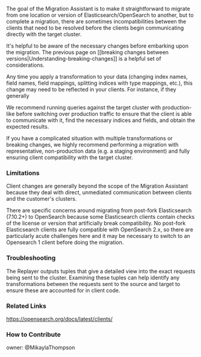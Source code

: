 
The goal of the Migration Assistant is to make it straightforward to migrate from one location or version of Elasticsearch/OpenSearch to another, but to complete a migration, there are sometimes incompatibilities between the clients that need to be resolved before the clients begin communicating directly with the target cluster.

It's helpful to be aware of the necessary changes before embarking upon the migration. The previous page on [[breaking changes between versions|Understanding-breaking-changes]] is a helpful set of considerations.

Any time you apply a transformation to your data (changing index names, field names, field mappings, splitting indices with type mappings, etc.), this change may need to be reflected in your clients. For instance, if they generally 

We recommend running queries against the target cluster with production-like before switching over production traffic to ensure that the client is able to communicate with it, find the necessary indices and fields, and obtain the expected results.

If you have a complicated situation with multiple transformations or breaking changes, we highly recommend performing a migration with representative, non-production data (e.g. a staging environment) and fully ensuring client compatibility with the target cluster.

### Limitations

Client changes are generally beyond the scope of the Migration Assistant because they deal with direct, unmediated communication between clients and the customer's clusters.

There are specific concerns around migrating from post-fork Elasticsearch (7.10.2+) to OpenSearch because some Elasticsearch clients contain checks of the license or version that artificially break compatibility. No post-fork Elasticsearch clients are fully compatible with OpenSearch 2.x, so there are particularly acute challenges here and it may be necessary to switch to an Opensearch 1 client before doing the migration.

### Troubleshooting

The Replayer outputs tuples that give a detailed view into the exact requests being sent to the cluster. Examining these tuples can help identify any transformations between the requests sent to the source and target to ensure these are accounted for in client code.

### Related Links

https://opensearch.org/docs/latest/clients/

### How to Contribute



owner: @MikaylaThompson